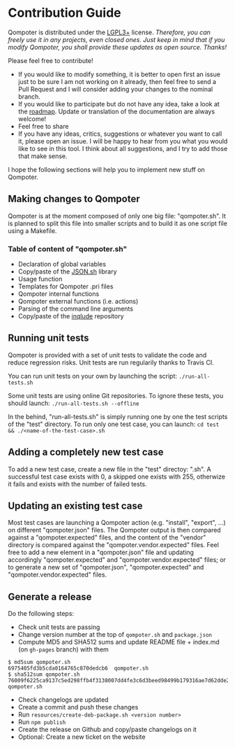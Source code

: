 Contribution Guide
========

Qompoter is distributed under the [LGPL3+](LICENSE) license.
*Therefore, you can freely use it in any projects, even closed ones. Just keep in mind that if you modify Qompoter, you shall provide these updates as open source. Thanks!*

Please feel free to contribute!

* If you would like to modify something, it is better to open first an issue just to be sure I am not working on it already, then feel free to send a Pull Request and I will consider adding your changes to the nominal branch.
* If you would like to participate but do not have any idea, take a look at the [roadmap](https://github.com/Fylhan/qompoter/blob/gh-pages/docs/ROADMAP.md). Update or translation of the documentation are always welcome!
* Feel free to share
* If you have any ideas, critics, suggestions or whatever you want to call it, please open an issue. I will be happy to hear from you what you would like to see in this tool. I think about all suggestions, and I try to add those that make sense.

I hope the following sections will help you to implement new stuff on Qompoter.

Making changes to Qompoter
--------

Qompoter is at the moment composed of only one big file: "qompoter.sh". It is planned to split this file into smaller scripts and to build it as one script file using a Makefile.

### Table of content of "qompoter.sh"

* Declaration of global variables
* Copy/paste of the [JSON.sh](https://github.com/dominictarr/JSON.sh) library
* Usage function
* Templates for Qompoter .pri files
* Qompoter internal functions
* Qompoter external functions (i.e. actions)
* Parsing of the command line arguments
* Copy/paste of the [inqlude](https://inqlude.org/) repository

Running unit tests
--------

Qompoter is provided with a set of unit tests to validate the code and reduce regression risks. Unit tests are run regularily thanks to Travis CI.

You can run unit tests on your own by launching the script: `./run-all-tests.sh`

Some unit tests are using online Git repositories. To ignore these tests, you should launch: `./run-all-tests.sh --offline`

In the behind, "run-all-tests.sh" is simply running one by one the test scripts of the "test" directory. To run only one test case, you can launch: `cd test && ./<name-of-the-test-case>.sh`

Adding a completely new test case
--------

To add a new test case, create a new file in the "test" directoy: "<name-of-the-test-case>.sh". A successful test case exists with 0, a skipped one exists with 255, otherwize it fails and exists with the number of failed tests.

Updating an existing test case
--------

Most test cases are launching a Qompoter action (e.g. "install", "export", ...) on different "qompoter.json" files. The Qompoter output is then compared against a "qompoter.expected" files, and the content of the "vendor" directory is compared against the "qompoter.vendor.expected" files. Feel free to add a new element in a "qompoter.json" file and updating accordingly "qompoter.expected"  and "qompoter.vendor.expected" files; or to generate a new set of "qompoter.json", "qompoter.expected"  and "qompoter.vendor.expected" files.

Generate a release
--------

Do the following steps:

* Check unit tests are passing
* Change version number at the top of `qompoter.sh` and `package.json`
* Compute MD5 and SHA512 sums and update README file + index.md (on `gh-pages` branch) with them

```
$ md5sum qompoter.sh 
6975405fd3b5cda0164765c870dedcb6  qompoter.sh
$ sha512sum qompoter.sh 
76009f6225ca9137c5ed298ffb4f3138007dd4fe3c6d3beed98499b179316ae7d62dde22d6f9601ec7cb4e9a72928f2a755288d8f87f8e9a70cda398b9f0c724  qompoter.sh
```

* Check changelogs are updated
* Create a commit and push these changes
* Run `resources/create-deb-package.sh <version number>`
* Run `npm publish`
* Create the release on Github and copy/paste changelogs on it
* Optional: Create a new ticket on the website